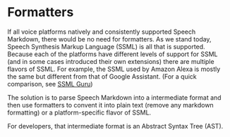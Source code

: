 # Formatters

If all voice platforms natively and consistently supported Speech Markdown, there would be no need for formatters. As we stand today, Speech Synthesis Markup Language (SSML) is all that is supported. Because each of the platforms have different levels of support for SSML (and in some cases introduced their own extensions) there are multiple flavors of SSML. For example, the SSML used by Amazon Alexa is mostly the same but different from that of Google Assistant. (For a quick comparison, see [SSML Guru](http://ssml.guru))

The solution is to parse Speech Markdown into a intermediate format and then use formatters to convent it into plain text (remove any markdown formatting) or a platform-specific flavor of SSML.

For developers, that intermediate format is an Abstract Syntax Tree (AST).
